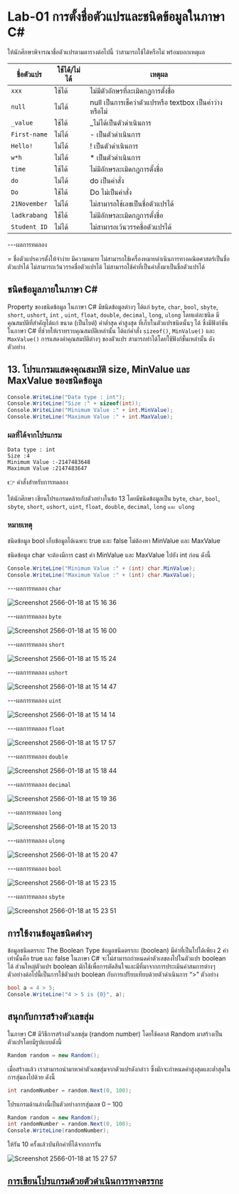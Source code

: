 # Lab-01 การตั้งชื่อตัวแปรและชนิดข้อมูลในภาษา C\#


 ให้นักศึกษาพิจารณาชื่อตัวแปรตามตารางต่อไปนี้ ว่าสามารถใช้ได้หรือไม่ พร้อมบอกเหตุผล

| ชื่อตัวแปร | ใช้ได้/ไม่ได้ | เหตุผล|
|--|--|--|
| `xxx`     | ใช้ได้ | ไม่มีตัวอักษรที่ละเมิดกฎการตั้งชื่อ |
| `null` | ไม่ได้ | null เป็นการเช็คว่าตัวแปรหรือ textbox เป็นค่าว่างหรือไม่ |
| `_value` | ใช้ได้ | _ไม่ได้เป็นตัวดำเนินการ |
| `First-name`| ไม่ได้ | - เป็นตัวดำเนินการ |
| `Hello!` | ไม่ได้ | ! เป็นตัวดำเนินการ |
| `w*h` | ไม่ได้ | * เป็นตัวดำเนินการ |
| `time` | ใช้ได้ | ไม่มีอักษรละเมิดกฎการตั้งชื่อ |
| `do` | ไม่ได้ | do เป็นคำสั่ง |
| `Do` | ใช้ได้ | Do ไม่เป็นคำสั่ง |
| `21November`| ไม่ได้ | ไม่สามารถใช้เลขเป็นชื่อตัวแปรได้ |
| `ladkrabang`| ใช้ได้ | ไม่มีอักษรละเมิดกฎการตั้งชื่อ |
| `Student ID`| ไม่ได้ | ไม่สามารถเว้นวรรคชื่อตัวแปรได้ |


---ผลการทดลอง

= ชื่อตัวแปรควรตั้งให้จำง่าย มีความหมาย ไม่สามารถใช้เครื่องหมายดำเนินการทางคณิตศาสตร์เป็นชื่อตัวแปรได้ ไม่สามารถเว้นวรรคชื่อตัวแปรได้ ไม่สามารถใช้คำที่เป็นคำสั่งมาเป็นชื่อตัวแปรได้


## ชนิดข้อมูลภายในภาษา C\#

Property ของชนิดข้อมูล ในภาษา C# มีชนิดข้อมูลต่างๆ ได้แก่ `byte`, `char`, `bool`, `sbyte`, `short`, `ushort`, `int` , `uint`, `float`, `double`, `decimal`, `long`, `ulong` โดยแต่ละชนิด มีคุณสมบัติที่สำคัญได้แก่ ขนาด (เป็นไบต์) ค่าต่ำสุด ค่าสูงสุด ที่เก็บในตัวแปรชนิดนั้นๆ ได้ ซึ่งมีฟังก์ชันในภาษา C# ที่ช่วยให้เราทราบคุณสมบัติเหล่านั้น ได้แก่คำสั่ง `sizeof()`, `MinValue()` และ `MaxValue()` การแสดงค่าคุณสมบัติต่างๆ ของตัวแปร สามารถทำได้โดยใช้ฟังก์ชั่นเหล่านั้น ดังตัวอย่าง

## 13. โปรแกรมแสดงคุณสมบัติ size, MinValue และ MaxValue ของชนิดข้อมูล

```csharp
Console.WriteLine("Data type : int");
Console.WriteLine("Size :" + sizeof(int));
Console.WriteLine("Minimum Value :" + int.MinValue);
Console.WriteLine("Maximum Value :" + int.MaxValue);
```

### ผลที่ได้จากโปรแกรม

```text
Data type : int
Size :4
Minimum Value :-2147483648
Maximum Value :2147483647
```

👉 คำสั่งสำหรับการทดลอง  

ให้นักศึกษา เขียนโปรแกรมคล้ายกับตัวอย่างในข้อ 13 โดยมีชนิดข้อมูลเป็น `byte`, `char`, `bool`, `sbyte`, `short`, `ushort`, `uint`, `float`, `double`, `decimal`, `long` `และ ulong`  

### หมายเหตุ

ชนิดข้อมูล bool เก็บข้อมูลได้เฉพาะ true และ false ไม่ต้องหา MinValue และ MaxValue

ชนิดข้อมูล char จะต้องมีการ cast ค่า MinValue และ MaxValue ไปยัง int ก่อน ดังนี้

```csharp
Console.WriteLine("Minimum Value :" + (int) char.MinValue);
Console.WriteLine("Maximum Value :" + (int) char.MaxValue);
```
---ผลการทดลอง `char`

![Screenshot 2566-01-18 at 15 16 36](https://user-images.githubusercontent.com/115066261/213118923-910cba3f-f672-4107-97e6-2bf3992a48f7.png)

---ผลการทดลอง `byte`

![Screenshot 2566-01-18 at 15 16 00](https://user-images.githubusercontent.com/115066261/213118805-7e5ab384-22cb-454b-97e4-4cc84a23dbf0.png)

---ผลการทดลอง `short`
 
![Screenshot 2566-01-18 at 15 15 24](https://user-images.githubusercontent.com/115066261/213118683-c4adf70f-cc07-4d14-bc22-8979843996e1.png)

---ผลการทดลอง `ushort`

![Screenshot 2566-01-18 at 15 14 47](https://user-images.githubusercontent.com/115066261/213118537-a419e201-da0b-456c-adbe-8a25116ef80b.png)

---ผลการทดลอง `uint`

![Screenshot 2566-01-18 at 15 14 14](https://user-images.githubusercontent.com/115066261/213118417-d831de35-5a22-4d9f-8d35-3e3ac3c979dd.png)

---ผลการทดลอง `float`
 
![Screenshot 2566-01-18 at 15 17 57](https://user-images.githubusercontent.com/115066261/213119175-74baa5c6-5d8b-4e48-9d1b-55b23fdea9d8.png)
 
---ผลการทดลอง `double`

![Screenshot 2566-01-18 at 15 18 44](https://user-images.githubusercontent.com/115066261/213119333-24be74ca-e9f3-4640-9b25-13ede8200603.png)

---ผลการทดลอง `decimal`

 ![Screenshot 2566-01-18 at 15 19 36](https://user-images.githubusercontent.com/115066261/213119469-bf35648c-3581-4497-9560-f78406b68187.png)

---ผลการทดลอง `long`

![Screenshot 2566-01-18 at 15 20 13](https://user-images.githubusercontent.com/115066261/213119620-08efdd92-0900-46d5-9819-e2db8f673358.png)

---ผลการทดลอง `ulong`

![Screenshot 2566-01-18 at 15 20 47](https://user-images.githubusercontent.com/115066261/213119724-201dae67-100e-4f4c-be3f-54a17b09d427.png)

---ผลการทดลอง `bool`

![Screenshot 2566-01-18 at 15 23 15](https://user-images.githubusercontent.com/115066261/213120221-11b6dba9-9e1d-4039-99a4-edbb5ceb2e08.png)

---ผลการทดลอง `sbyte`

![Screenshot 2566-01-18 at 15 23 51](https://user-images.githubusercontent.com/115066261/213120329-d779d4b2-a468-4d08-8363-a2057a0a09f8.png)

## การใช้งานข้อมูลชนิดต่างๆ

ข้อมูลชนิดตรรกะ The Boolean Type
ข้อมูลชนิดตรรกะ (boolean) มีค่าที่เป็นไปได้เพียง 2 ค่าเท่านั้นคือ true และ false ในภาษา C# จะไม่สามารถกำหนดค่าตัวเลขลงไปในตัวแปร boolean ได้ ส่วนใหญ่ตัวแปร boolean มักใช้เพื่อการตัดสินใจและมีที่มาจากการประเมินค่าสมการต่างๆ ตัวอย่างต่อไปนี้เป็นการใช้ตัวแปร boolean กับการเปรียบเทียบด้วยตัวดำเนินการ “>”
ตัวอย่าง

```csharp
bool a = 4 > 5;
Console.WriteLine("4 > 5 is {0}", a);
```

## สนุกกับการสร้างตัวเลขสุ่ม

ในภาษา C# มีวิธีการสร้างตัวเลขสุ่ม (random number) โดยใช้คลาส Random มาสร้างเป็นตัวแปรโดยมีรูปแบบดังนี้

```csharp
Random random = new Random();
```

เมื่อสร้างแล้ว เราสามารถนำมาหาค่าตัวเลขสุ่มจากตัวแปรดังกล่าว ซึ่งมักจะกำหนดค่าสูงสุดและต่ำสุดในการสุ่มลงไปด้วย ดังนี้

```csharp
int randomNumber = random.Next(0, 100);
```

โปรแกรมด้านล่างนี้เป็นตัวอย่างการสุ่มเลข 0 – 100

```csharp
Random random = new Random();
int randomNumber = random.Next(0, 100);
Console.WriteLine(randomNumber);
```
 
ให้รัน 10 ครั้งแล้วบันทึกค่าที่ได้จากการรัน

![Screenshot 2566-01-18 at 15 27 57](https://user-images.githubusercontent.com/115066261/213121137-4c7572a3-50c4-4cbc-bb5a-d90e9069ddb4.png)

## [การเขียนโปรแกรมด้วยตัวดำเนินการทางตรรกะ](./Lab-01-part-14.md)
